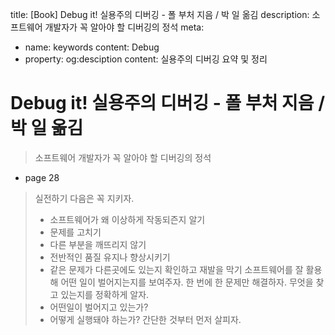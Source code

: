 title: [Book] Debug it! 실용주의 디버깅 - 폴 부처 지음 / 박 일 옮김
description: 소프트웨어 개발자가 꼭 알아야 할 디버깅의 정석
meta:
  - name: keywords
    content: Debug
  - property: og:desciption
    content: 실용주의 디버깅 요약 및 정리
    
# Debug it! 실용주의 디버깅 - 폴 부처 지음 / 박 일 옮김
> 소프트웨어 개발자가 꼭 알아야 할 디버깅의 정석

- page 28
> 실전하기
> 다음은 꼭 지키자.
> - 소프트웨어가 왜 이상하게 작동되즌지 알기
> - 문제를 고치기
> - 다른 부분을 깨뜨리지 않기
> - 전반적인 품질 유지나 향상시키기
> - 같은 문제가 다른곳에도 있는지 확인하고 재발을 막기
> 소프트웨어를 잘 활용해 어떤 일이 벌어지는지를 보여주자.
> 한 번에 한 문제만 해결하자.
> 무엇을 찾고 있는지를 정확하게 알자.
> - 어떤일이 벌어지고 있는가?
> - 어떻게 실행돼야 하는가?
> 간단한 것부터 먼저 살피자.
